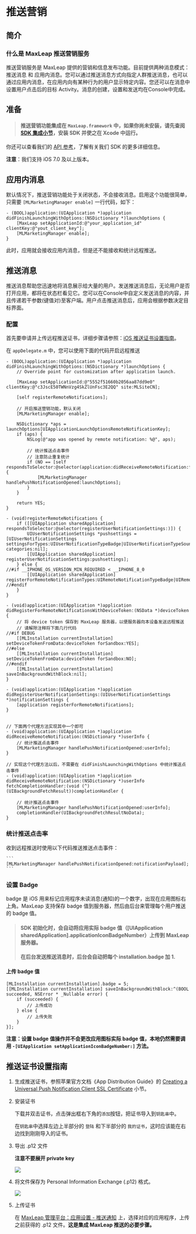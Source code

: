 # 推送营销

## 简介

### 什么是 MaxLeap 推送营销服务

推送营销服务是 MaxLeap 提供的营销和信息发布功能。目前提供两种消息模式：推送消息 和 应用内消息。您可以通过推送消息方式向指定人群推送消息，也可以通过应用内消息，在应用内向有某种行为的用户显示特定内容。您还可以在消息中设置用户点击后的目标 Activity。消息的创建，设置和发送均在Console中完成。

## 准备

> #### 推送营销功能集成在 `MaxLeap.framework` 中，如果你尚未安装，请先查阅[SDK 集成小节](ML_DOCS_GUIDE_LINK_PLACEHOLDER_IOS#SDK_Install)，安装 SDK 并使之在 Xcode 中运行。
你还可以查看我们的 [API 参考](ML_DOCS_LINK_PLACEHOLDER_API_REF_IOS)，了解有关我们 SDK 的更多详细信息。

**注意**：我们支持 iOS 7.0 及以上版本。

## 应用内消息

默认情况下，推送营销功能处于关闭状态，不会接收消息。启用这个功能很简单，只需要 `[MLMarketingManager enable]` 一行代码，如下：

```
- (BOOL)application:(UIApplication *)application didFinishLaunchingWithOptions:(NSDictionary *)launchOptions {
	[MaxLeap setApplicationId:@"your_application_id" clientKey:@"yout_client_key"];
	[MLMarketingManager enable];
}
```

此时，应用就会接收应用内消息，但是还不能接收和统计远程推送。

## 推送消息

推送消息帮助您迅速地将消息展示给大量的用户。发送推送消息后，无论用户是否打开应用，都将在状态栏看见它。您可以在Console中自定义发送消息的内容，并且传递若干参数(键值对)至客户端。用户点击推送消息后，应用会根据参数决定目标界面。

### 配置

首先要申请并上传远程推送证书，详细步骤请参照：[iOS 推送证书设置指南](#营销-推送证书设置指南)。

在 `appDelegate.m` 中，您可以使用下面的代码开启远程推送

```
- (BOOL)application:(UIApplication *)application didFinishLaunchingWithOptions:(NSDictionary *)launchOptions {
    // Override point for customization after application launch.

    [MaxLeap setApplicationId:@"5552f51660b2056aa87dd9e0" clientKey:@"c3JscE50TWNnVzg4SkZlUnFsc3E2QQ" site:MLSiteCN];

    [self registerRemoteNotifications];

    // 开启推送营销功能，默认关闭
    [MLMarketingManager enable];
    
    NSDictionary *aps = launchOptions[UIApplicationLaunchOptionsRemoteNotificationKey];
    if (aps) {
        NSLog(@"app was opened by remote notification: %@", aps);
        
        // 统计推送点击事件
        // 注意防止重复统计
        if (NO == [self respondsToSelector:@selector(application:didReceiveRemoteNotification:fetchCompletionHandler:)]) {
            [MLMarketingManager handlePushNotificationOpened:launchOptions];
        }
    }

    return YES;
}

- (void)registerRemoteNotifications {
    if ([[UIApplication sharedApplication] respondsToSelector:@selector(registerUserNotificationSettings:)]) {
        UIUserNotificationSettings *pushsettings = [UIUserNotificationSettings settingsForTypes:UIUserNotificationTypeBadge|UIUserNotificationTypeSound|UIUserNotificationTypeAlert categories:nil];
        [[UIApplication sharedApplication] registerUserNotificationSettings:pushsettings];
    } else {
//#if __IPHONE_OS_VERSION_MIN_REQUIRED < __IPHONE_8_0
        [[UIApplication sharedApplication] registerForRemoteNotificationTypes:UIRemoteNotificationTypeBadge|UIRemoteNotificationTypeSound|UIRemoteNotificationTypeAlert];
//#endif
    }
}

- (void)application:(UIApplication *)application didRegisterForRemoteNotificationsWithDeviceToken:(NSData *)deviceToken {
    // 将 device token 保存到 MaxLeap 服务器，以便服务器向本设备发送远程推送
    // 请解除注释将下面几行代码
//#if DEBUG
    [[MLInstallation currentInstallation] setDeviceTokenFromData:deviceToken forSandbox:YES];
//#else
    [[MLInstallation currentInstallation] setDeviceTokenFromData:deviceToken forSandbox:NO];
//#endif
    [[MLInstallation currentInstallation] saveInBackgroundWithBlock:nil];
}

- (void)application:(UIApplication *)application didRegisterUserNotificationSettings:(UIUserNotificationSettings *)notificationSettings {
    [application registerForRemoteNotifications];
}


// 下面两个代理方法实现其中一个即可
- (void)application:(UIApplication *)application didReceiveRemoteNotification:(NSDictionary *)userInfo {
    // 统计推送点击事件
    [MLMarketingManager handlePushNotificationOpened:userInfo];
}

// 实现这个代理方法以后，不需要在 didFinishLaunchingWithOptions 中统计推送点击事件
- (void)application:(UIApplication *)application didReceiveRemoteNotification:(NSDictionary *)userInfo fetchCompletionHandler:(void (^)(UIBackgroundFetchResult))completionHandler {
    
    // 统计推送点击事件
    [MLMarketingManager handlePushNotificationOpened:userInfo];
    completionHandler(UIBackgroundFetchResultNoData);
}
```

### 统计推送点击率

收到远程推送时使用以下代码推送推送点击事件：

	```
	[MLMarketingManager handlePushNotificationOpened:notificationPayload];
	```

### 设置 Badge

badge 是 iOS 用来标记应用程序未读消息(通知)的一个数字，出现在应用图标右上角。MaxLeap 支持保存 badge 值到服务器，然后由后台来管理每个用户推送的 badge 值。

>####  SDK 初始化时，会自动将应用实际 badge 值（[UIApplication sharedApplication].applicationIconBadgeNumber）上传到 MaxLeap 服务器。
>####  在后台发送推送消息时，后台会自动把每个 installation.badge 加 1.

#### 上传 badge 值

```
[MLInstallation currentInstallation].badge = 5;
[[MLInstallation currentInstallation] saveInBackgroundWithBlock:^(BOOL succeeded, NSError * _Nullable error) {
    if (succeeded) {
        // 上传成功
    } else {
        // 上传失败
    }
}];
```

**注意：设置 badge 值操作并不会更改应用图标实际 badge 值，本地仍然需要调用 `-[UIApplication setApplicationIconBadgeNumber:]` 方法。**

## 推送证书设置指南

1. 生成推送证书，参照苹果官方文档《App Distribution Guide》的 [Creating a Universal Push Notification Client SSL Certificate](https://developer.apple.com/library/ios/documentation/IDEs/Conceptual/AppDistributionGuide/AddingCapabilities/AddingCapabilities.html#//apple_ref/doc/uid/TP40012582-CH26-SW11) 小节。

2. 安装证书

	下载并双击证书，点击弹出框右下角的`添加`按钮，把证书导入到`钥匙串`中。
	
	在`钥匙串`中选择左边上半部分的 `登陆` 和下半部分的 `我的证书`，这时应该能在右边找到刚刚导入的证书。

3. 导出 .p12 文件

	**注意不要展开 private key**

	![](../../../images/ios_push_export_p12.png)
	
4. 将文件保存为 Personal Information Exchange (.p12) 格式。
	
	![](../../../images/ios_push_export_filename.png)
	
5. 上传证书
	
	在 [MaxLeap 管理平台：应用设置 - 推送通知](https://maxleap.cn/settings#notification) 上，选择对应的应用程序，上传之前获得的 .p12 文件。**这是集成 MaxLeap 推送的必要步骤。**
